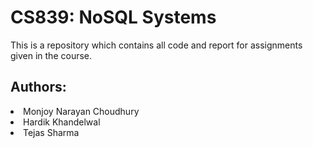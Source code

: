 # CS839: NoSQL Systems 
This is a repository which contains all code and report for assignments given in the course.
## Authors: <br/>
<li>Monjoy Narayan Choudhury</li>
<li>Hardik Khandelwal</li>
<li>Tejas Sharma</li>
